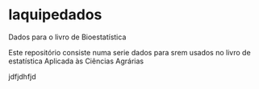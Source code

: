 # laquipedados
Dados para o livro de Bioestatística

Este repositório consiste numa serie dados para srem usados no livro de estatística Aplicada às Ciências Agrárias

jdfjdhfjd

